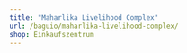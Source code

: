 ```yaml
---
title: "Maharlika Livelihood Complex"
url: /baguio/maharlika-livelihood-complex/
shop: Einkaufszentrum
---
```


